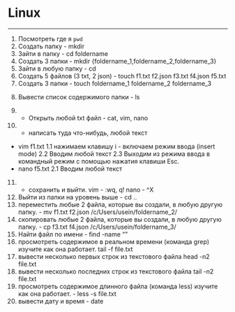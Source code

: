# Linux #
***
1) Посмотреть где я `pwd`
2) Создать папку - mkdir
3) Зайти в папку - cd foldername
4) Создать 3 папки - mkdir {foldername_1,foldername_2,foldername_3}
5) Зайти в любую папку - cd 
6) Создать 5 файлов (3 txt, 2 json) - touch f1.txt f2.json f3.txt f4.json f5.txt
7) Создать 3 папки -  touch foldername_1 foldername_2 foldername_3
8. Вывести список содержимого папки - ls
9) + Открыть любой txt файл - cat, vim, nano
10) + написать туда что-нибудь, любой текст 
-  vim f1.txt 
1.1 нажимаем клавишу  i - включаем режим ввода (insert mode)
2.2 Вводим любой текст
2.3  Выходим из режима ввода в командный режим с помощью нажатия клавиши Esc.
- nano f5.txt 
2.1 Вводим любой текст
11) + сохранить и выйти.
vim - :wq,  q!
nano - ^X 
12) Выйти из папки на уровень выше - cd ..
13) переместить любые 2 файла, которые вы создали, в любую другую папку. -  mv f1.txt f2.json /c/Users/usein/foldername_2/
14) скопировать любые 2 файла, которые вы создали, в любую другую папку. - cp f3.txt f4.json /c/Users/usein/foldername_3/
15) Найти файл по имени - find -name “”
16) просмотреть содержимое в реальном времени (команда grep) изучите как она работает. tail -f file.txt
17) вывести несколько первых строк из текстового файла head -n2 file.txt
18) вывести несколько последних строк из текстового файла tail -n2 file.txt
19) просмотреть содержимое длинного файла (команда less) изучите как она работает. - less -s file.txt
20) вывести дату и время - date
